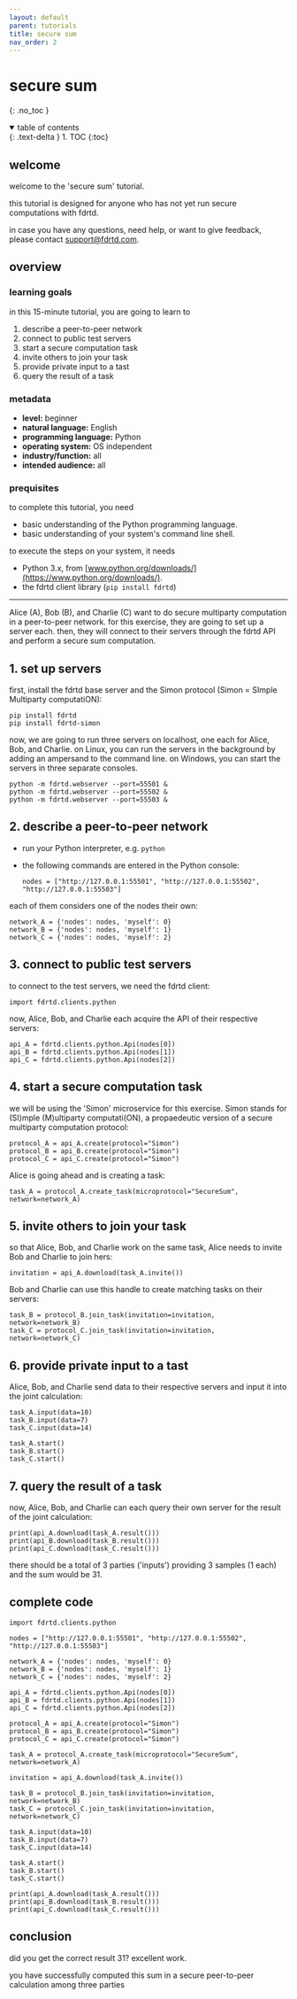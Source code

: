 ```yaml
---
layout: default
parent: tutorials
title: secure sum
nav_order: 2
---
```


# secure sum
{: .no_toc }

<details open markdown="block">
  <summary>
    table of contents
  </summary>
  {: .text-delta }
1. TOC
{:toc}
</details>


## welcome

welcome to the 'secure sum' tutorial.

this tutorial is designed for anyone who has not yet run secure computations with fdrtd. 

in case you have any questions, need help, or want to give feedback, please contact [support@fdrtd.com](mailto:support@fdrtd.com).

## overview

### learning goals

in this 15-minute tutorial, you are going to learn to
1. describe a peer-to-peer network
2. connect to public test servers
3. start a secure computation task
4. invite others to join your task
5. provide private input to a tast
6. query the result of a task

### metadata

* **level:** beginner
* **natural language:** English
* **programming language:** Python
* **operating system:** OS independent
* **industry/function:** all
* **intended audience:** all

### prequisites

to complete this tutorial, you need
* basic understanding of the Python programming language.
* basic understanding of your system's command line shell.

to execute the steps on your system, it needs
* Python 3.x, from [www.python.org/downloads/](https://www.python.org/downloads/).
* the fdrtd client library (`pip install fdrtd`)

---

Alice (A), Bob (B), and Charlie (C) want to do secure multiparty computation in a peer-to-peer network.
for this exercise, they are going to set up a server each. then, they will connect to their servers
through the fdrtd API and perform a secure sum computation.

## 1. set up servers

first, install the fdrtd base server and the Simon protocol (Simon = SImple Multiparty computatiON):

    pip install fdrtd
    pip install fdrtd-simon
  
now, we are going to run three servers on localhost, one each for Alice, Bob, and Charlie.
on Linux, you can run the servers in the background by adding an ampersand to the command line.
on Windows, you can start the servers in three separate consoles.

    python -m fdrtd.webserver --port=55501 &
    python -m fdrtd.webserver --port=55502 &
    python -m fdrtd.webserver --port=55503 &

## 2. describe a peer-to-peer network

* run your Python interpreter, e.g. `python`
* the following commands are entered in the Python console:

    `nodes = ["http://127.0.0.1:55501", "http://127.0.0.1:55502", "http://127.0.0.1:55503"]`

each of them considers one of the nodes their own:

    network_A = {'nodes': nodes, 'myself': 0}
    network_B = {'nodes': nodes, 'myself': 1}
    network_C = {'nodes': nodes, 'myself': 2}

## 3. connect to public test servers

to connect to the test servers, we need the fdrtd client:

    import fdrtd.clients.python

now, Alice, Bob, and Charlie each acquire the API of their respective servers:

    api_A = fdrtd.clients.python.Api(nodes[0])
    api_B = fdrtd.clients.python.Api(nodes[1])
    api_C = fdrtd.clients.python.Api(nodes[2])

## 4. start a secure computation task

we will be using the 'Simon' microservice for this exercise. Simon stands for (SI)mple (M)ultiparty computati(ON),
a propaedeutic version of a secure multiparty computation protocol:

    protocol_A = api_A.create(protocol="Simon")
    protocol_B = api_B.create(protocol="Simon")
    protocol_C = api_C.create(protocol="Simon")

Alice is going ahead and is creating a task:

    task_A = protocol_A.create_task(microprotocol="SecureSum", network=network_A)

## 5. invite others to join your task

so that Alice, Bob, and Charlie work on the same task, Alice needs to invite Bob and Charlie to join hers:

    invitation = api_A.download(task_A.invite())

Bob and Charlie can use this handle to create matching tasks on their servers:

    task_B = protocol_B.join_task(invitation=invitation, network=network_B)
    task_C = protocol_C.join_task(invitation=invitation, network=network_C)

## 6. provide private input to a tast

Alice, Bob, and Charlie send data to their respective servers and input it into the joint calculation:

    task_A.input(data=10)
    task_B.input(data=7)
    task_C.input(data=14)
    
    task_A.start()
    task_B.start()
    task_C.start()

## 7. query the result of a task

now, Alice, Bob, and Charlie can each query their own server for the result of the joint calculation:

    print(api_A.download(task_A.result()))
    print(api_B.download(task_B.result()))
    print(api_C.download(task_C.result()))

there should be a total of 3 parties ('inputs') providing 3 samples (1 each) and the sum would be 31.

## complete code

    import fdrtd.clients.python

    nodes = ["http://127.0.0.1:55501", "http://127.0.0.1:55502", "http://127.0.0.1:55503"]

    network_A = {'nodes': nodes, 'myself': 0}
    network_B = {'nodes': nodes, 'myself': 1}
    network_C = {'nodes': nodes, 'myself': 2}

    api_A = fdrtd.clients.python.Api(nodes[0])
    api_B = fdrtd.clients.python.Api(nodes[1])
    api_C = fdrtd.clients.python.Api(nodes[2])

    protocol_A = api_A.create(protocol="Simon")
    protocol_B = api_B.create(protocol="Simon")
    protocol_C = api_C.create(protocol="Simon")

    task_A = protocol_A.create_task(microprotocol="SecureSum", network=network_A)

    invitation = api_A.download(task_A.invite())

    task_B = protocol_B.join_task(invitation=invitation, network=network_B)
    task_C = protocol_C.join_task(invitation=invitation, network=network_C)

    task_A.input(data=10)
    task_B.input(data=7)
    task_C.input(data=14)

    task_A.start()
    task_B.start()
    task_C.start()

    print(api_A.download(task_A.result()))
    print(api_B.download(task_B.result()))
    print(api_C.download(task_C.result()))

## conclusion

did you get the correct result 31? excellent work.

you have successfully computed this sum in a secure peer-to-peer calculation among three parties
